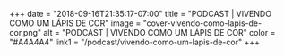 +++
date = "2018-09-16T21:35:17-07:00"
title = "PODCAST | VIVENDO COMO UM LÁPIS DE COR"
image = "cover-vivendo-como-lapis-de-cor.png"
alt = "PODCAST | VIVENDO COMO UM LÁPIS DE COR"
color = "#A4A4A4"
link1 = "/podcast/vivendo-como-um-lapis-de-cor"
+++